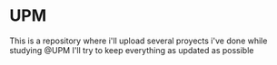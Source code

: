 # UPM

This is a repository where i'll upload several proyects i've done while studying @UPM
I'll try to keep everything as updated as possible
